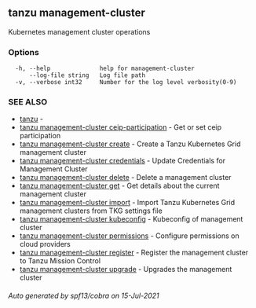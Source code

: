 ## tanzu management-cluster

Kubernetes management cluster operations

### Options

```
  -h, --help              help for management-cluster
      --log-file string   Log file path
  -v, --verbose int32     Number for the log level verbosity(0-9)
```

### SEE ALSO

* [tanzu](tanzu.md)     -
* [tanzu management-cluster ceip-participation](tanzu_management-cluster_ceip-participation.md)     - Get or set ceip participation
* [tanzu management-cluster create](tanzu_management-cluster_create.md)     - Create a Tanzu Kubernetes Grid management cluster
* [tanzu management-cluster credentials](tanzu_management-cluster_credentials.md)     - Update Credentials for Management Cluster
* [tanzu management-cluster delete](tanzu_management-cluster_delete.md)     - Delete a management cluster
* [tanzu management-cluster get](tanzu_management-cluster_get.md)     - Get details about the current management cluster
* [tanzu management-cluster import](tanzu_management-cluster_import.md)     - Import Tanzu Kubernetes Grid management clusters from TKG settings file
* [tanzu management-cluster kubeconfig](tanzu_management-cluster_kubeconfig.md)     - Kubeconfig of management cluster
* [tanzu management-cluster permissions](tanzu_management-cluster_permissions.md)     - Configure permissions on cloud providers
* [tanzu management-cluster register](tanzu_management-cluster_register.md)     - Register the management cluster to Tanzu Mission Control
* [tanzu management-cluster upgrade](tanzu_management-cluster_upgrade.md)     - Upgrades the management cluster

###### Auto generated by spf13/cobra on 15-Jul-2021
